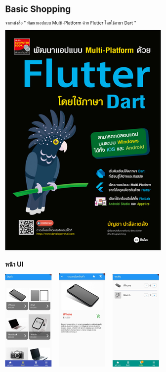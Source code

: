 
# Basic Shopping 

จากหนังสือ " พัฒนาแอปแบบ Multi-Platform ด้วย Flutter โดยใช้ภาษา Dart "



![Logo](https://github.com/Teerapoom/Basic-Shopping-Flutter/blob/main/IMG_git/bookflutter.jpg)


## หน้า UI 
<img src="https://github.com/Teerapoom/Basic-Shopping-Flutter/blob/main/IMG_git/UI%201.jpg" width="150" style="margin-right: 20px;"/> <img src="https://github.com/Teerapoom/Basic-Shopping-Flutter/blob/main/IMG_git/UI%202.jpg" width="150" style="margin-right: 20px;"/> <img src="https://github.com/Teerapoom/Basic-Shopping-Flutter/blob/main/IMG_git/UI%203.jpg" width="150"/>




